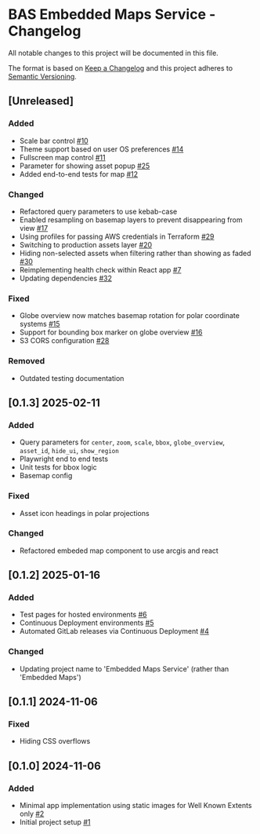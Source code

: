# BAS Embedded Maps Service - Changelog

All notable changes to this project will be documented in this file.

The format is based on [Keep a Changelog](http://keepachangelog.com/en/1.0.0/)
and this project adheres to [Semantic Versioning](http://semver.org/spec/v2.0.0.html).

## [Unreleased]

### Added

* Scale bar control 
  [#10](https://gitlab.data.bas.ac.uk/MAGIC/embedded-maps/-/issues/10)
* Theme support based on user OS preferences 
  [#14](https://gitlab.data.bas.ac.uk/MAGIC/embedded-maps/-/issues/14)
* Fullscreen map control 
  [#11](https://gitlab.data.bas.ac.uk/MAGIC/embedded-maps/-/issues/11)
* Parameter for showing asset popup 
  [#25](https://gitlab.data.bas.ac.uk/MAGIC/embedded-maps/-/issues/25)
* Added end-to-end tests for map 
  [#12](https://gitlab.data.bas.ac.uk/MAGIC/embedded-maps/-/issues/12)

### Changed

* Refactored query parameters to use kebab-case
* Enabled resampling on basemap layers to prevent disappearing from view 
  [#17](https://gitlab.data.bas.ac.uk/MAGIC/embedded-maps/-/issues/17)
* Using profiles for passing AWS credentials in Terraform
  [#29](https://gitlab.data.bas.ac.uk/MAGIC/embedded-maps/-/issues/29)
* Switching to production assets layer
  [#20](https://gitlab.data.bas.ac.uk/MAGIC/embedded-maps/-/issues/20)
* Hiding non-selected assets when filtering rather than showing as faded
  [#30](https://gitlab.data.bas.ac.uk/MAGIC/embedded-maps/-/issues/30)
* Reimplementing health check within React app
  [#7](https://gitlab.data.bas.ac.uk/MAGIC/embedded-maps/-/issues/7)
* Updating dependencies
  [#32](https://gitlab.data.bas.ac.uk/MAGIC/embedded-maps/-/issues/32)

### Fixed

* Globe overview now matches basemap rotation for polar coordinate systems 
  [#15](https://gitlab.data.bas.ac.uk/MAGIC/embedded-maps/-/issues/15)
* Support for bounding box marker on globe overview 
  [#16](https://gitlab.data.bas.ac.uk/MAGIC/embedded-maps/-/issues/16)
* S3 CORS configuration
  [#28](https://gitlab.data.bas.ac.uk/MAGIC/embedded-maps/-/issues/28)

### Removed
* Outdated testing documentation

## [0.1.3] 2025-02-11

### Added

* Query parameters for `center`, `zoom`, `scale`, `bbox`, `globe_overview`, `asset_id`, `hide_ui`, `show_region`
* Playwright end to end tests
* Unit tests for bbox logic
* Basemap config

### Fixed

* Asset icon headings in polar projections

### Changed

* Refactored embeded map component to use arcgis and react

## [0.1.2] 2025-01-16

### Added

* Test pages for hosted environments
  [#6](https://gitlab.data.bas.ac.uk/MAGIC/embedded-maps/-/issues/6)
* Continuous Deployment environments
  [#5](https://gitlab.data.bas.ac.uk/MAGIC/embedded-maps/-/issues/5)
* Automated GitLab releases via Continuous Deployment
  [#4](https://gitlab.data.bas.ac.uk/MAGIC/embedded-maps/-/issues/4)

### Changed

* Updating project name to 'Embedded Maps Service' (rather than 'Embedded Maps')

## [0.1.1] 2024-11-06

### Fixed

* Hiding CSS overflows

## [0.1.0] 2024-11-06

### Added

* Minimal app implementation using static images for Well Known Extents only
  [#2](https://gitlab.data.bas.ac.uk/MAGIC/embedded-maps/-/issues/2)
* Initial project setup
  [#1](https://gitlab.data.bas.ac.uk/MAGIC/embedded-maps/-/issues/1)
